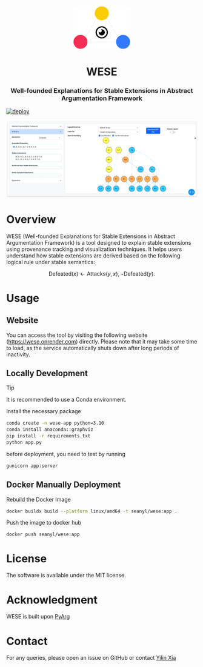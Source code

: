 <div align="center">
    <img src="./assets/logo.png" alt="WESE Logo" width="150">
    <h1 align="center">WESE</h1>
    <h3> Well-founded Explanations for Stable Extensions in Abstract Argumentation Framework </h3>
</div>

[![deploy](https://github.com/idaks/wese-app/actions/workflows/deploy.yml/badge.svg)](https://github.com/idaks/wese-app/actions/workflows/deploy.yml)


![alt text](./assets/demo.png)

# Overview

WESE (Well-founded Explanations for Stable Extensions in Abstract Argumentation Framework) is a tool designed to explain stable extensions using provenance tracking and visualization techniques. It helps users understand how stable extensions are derived based on the following logical rule under stable semantics:

$$
\text{Defeated}(x) \leftarrow \text{Attacks}(y, x), \neg \text{Defeated}(y).
$$

# Usage 

## Website
You can access the tool by visiting the following website (https://wese.onrender.com) directly. Please note that it may take some time to load, as the service automatically shuts down after long periods of inactivity.


## Locally Development
> [!TIP]
> It is recommended to use a Conda environment.

Install the necessary package

```bash
conda create -n wese-app python=3.10
conda install anaconda::graphviz
pip install -r requirements.txt
python app.py
```
before deployment, you need to test by running
```bash
gunicorn app:server
```

## Docker Manually Deployment
Rebuild the Docker Image
```bash
docker buildx build --platform linux/amd64 -t seanyl/wese:app .
```

Push the image to docker hub
```
docker push seanyl/wese:app
```

# License
The software is available under the MIT license.


# Acknowledgment
WESE is built upon [PyArg](https://github.com/DaphneOdekerken/PyArg)

# Contact
For any queries, please open an issue on GitHub or contact [Yilin Xia](https://yilinxia.com/)
